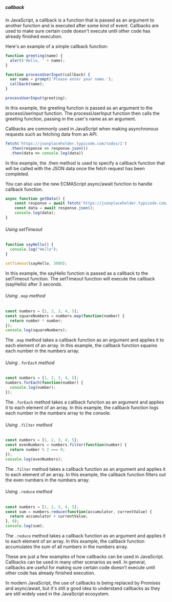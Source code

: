 ##### callback

In JavaScript, a callback is a function that is passed as an argument to another function and is executed after some kind of event. Callbacks are used to make sure certain code doesn't execute until other code has already finished execution.

Here's an example of a simple callback function:

```js
function greeting(name) {
  alert('Hello, ' + name);
}

function processUserInput(callback) {
  var name = prompt('Please enter your name.');
  callback(name);
}

processUserInput(greeting);
```

In this example, the greeting function is passed as an argument to the processUserInput function. The processUserInput function then calls the greeting function, passing in the user's name as an argument.

Callbacks are commonly used in JavaScript when making asynchronous requests such as fetching data from an API.

```js
fetch('https://jsonplaceholder.typicode.com/todos/1')
  .then(response => response.json())
  .then(data => console.log(data))
```

In this example, the .then method is used to specify a callback function that will be called with the JSON data once the fetch request has been completed.

You can also use the new ECMAScript async/await function to handle callback function.

```js
async function getData() {
    const response = await fetch('https://jsonplaceholder.typicode.com/todos/1');
    const data = await response.json();
    console.log(data);
}
```
###### Using setTimeout

```js
function sayHello() {
  console.log("Hello");
}

setTimeout(sayHello, 3000);
```

In this example, the sayHello function is passed as a callback to the setTimeout function. The setTimeout function will execute the callback (sayHello) after 3 seconds.

###### Using `.map` method

```js
const numbers = [1, 2, 3, 4, 5];
const squareNumbers = numbers.map(function(number) {
  return number * number;
});
console.log(squareNumbers);
```

The `.map` method takes a callback function as an argument and applies it to each element of an array. In this example, the callback function squares each number in the numbers array.

###### Using `.forEach` method

```js
const numbers = [1, 2, 3, 4, 5];
numbers.forEach(function(number) {
  console.log(number);
});
```

The `.forEach` method takes a callback function as an argument and applies it to each element of an array. In this example, the callback function logs each number in the numbers array to the console.

###### Using `.filter` method

```js
const numbers = [1, 2, 3, 4, 5];
const evenNumbers = numbers.filter(function(number) {
  return number % 2 === 0;
});
console.log(evenNumbers);
```



The `.filter` method takes a callback function as an argument and applies it to each element of an array. In this example, the callback function filters out the even numbers in the numbers array.

###### Using `.reduce` method

```js
const numbers = [1, 2, 3, 4, 5];
const sum = numbers.reduce(function(accumulator, currentValue) {
  return accumulator + currentValue;
}, 0);
console.log(sum);
```

The `.reduce` method takes a callback function as an argument and applies it to each element of an array. In this example, the callback function accumulates the sum of all numbers in the numbers array.

These are just a few examples of how callbacks can be used in JavaScript. Callbacks can be used in many other scenarios as well. In general, callbacks are useful for making sure certain code doesn't execute until other code has already finished execution.

In modern JavaScript, the use of callbacks is being replaced by Promises and async/await, but it's still a good idea to understand callbacks as they are still widely used in the JavaScript ecosystem.
